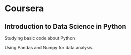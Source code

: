 # Coursera

## Introduction to Data Science in Python

Studying basic code about Python

Using Pandas and Numpy for data analysis.

